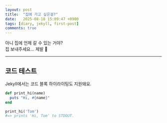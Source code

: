 ```yaml
---
layout: post
title:  "집에 가고 싶은걸?"
date:   2025-08-18 15:09:47 +0900
tags: [diary, jekyll, first-post]
comments: true
---
```


아니 집에 언제 갈 수 있는 거야?  
집 보내주세요… 제발 🙏

---

## 코드 테스트
Jekyll에서는 코드 블록 하이라이팅도 지원돼요.

```ruby
def print_hi(name)
  puts "Hi, #{name}"
end

print_hi('Tom')
#=> prints 'Hi, Tom' to STDOUT.
```